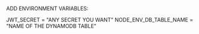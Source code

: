 ADD ENVIRONMENT VARIABLES: 

JWT_SECRET = "ANY SECRET YOU WANT"
NODE_ENV_DB_TABLE_NAME = "NAME OF THE DYNAMODB TABLE"